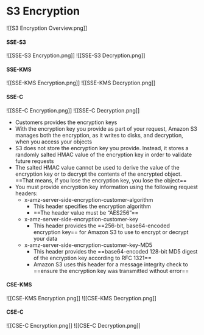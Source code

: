 # S3 Encryption

![[S3 Encryption Overview.png]]

#### SSE-S3
![[SSE-S3 Encryption.png]]
![[SSE-S3 Decryption.png]]

#### SSE-KMS
![[SSE-KMS Encryption.png]]
![[SSE-KMS Decryption.png]]

#### SSE-C
![[SSE-C Encryption.png]]
![[SSE-C Decryption.png]]

- Customers provides the encryption keys
-  With the encryption key you provide as part of your request, Amazon S3 manages both the encryption, as it writes to disks, and decryption, when you access your objects
-  S3 does not store the encryption key you provide. Instead, it stores a randomly salted HMAC value of the encryption key in order to validate future requests
-  The salted HMAC value cannot be used to derive the value of the encryption key or to decrypt the contents of the encrypted object. ==That means, if you lose the encryption key, you lose the object==
-   You must provide encryption key information using the following request headers:
	- x-amz-server-side-encryption-customer-algorithm
		- This header specifies the encryption algorithm
		- ==The header value must be “AES256”==
	- x-amz-server-side-encryption-customer-key
		- This header provides the ==256-bit, base64-encoded encryption key== for Amazon S3 to use to encrypt or decrypt your data
	- x-amz-server-side-encryption-customer-key-MD5
		- This header provides the ==base64-encoded 128-bit MD5 digest of the encryption key according to RFC 1321==
		- Amazon S3 uses this header for a message integrity check to ==ensure the encryption key was transmitted without error==

#### CSE-KMS
![[CSE-KMS Encryption.png]]
![[CSE-KMS Decryption.png]]

#### CSE-C
![[CSE-C Encryption.png]]
![[CSE-C Decryption.png]]